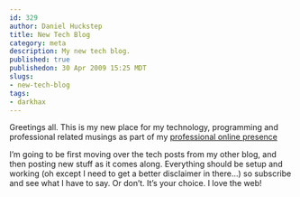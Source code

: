```yaml
--- 
id: 329
author: Daniel Huckstep
title: New Tech Blog
category: meta
description: My new tech blog.
published: true
publishedon: 30 Apr 2009 15:25 MDT
slugs: 
- new-tech-blog
tags: 
- darkhax
---
```

Greetings all. This is my new place for my technology, programming and
professional related musings as part of my [professional online
presence](http://www.darkhax.com)

I’m going to be first moving over the tech posts from my other blog, and
then posting new stuff as it comes along. Everything should be setup and
working (oh except I need to get a better disclaimer in there…) so
subscribe and see what I have to say. Or don’t. It’s your choice. I love
the web!